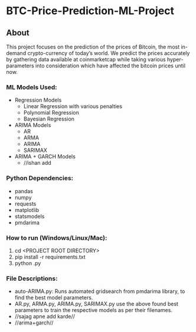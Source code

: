 # BTC-Price-Prediction-ML-Project

## About
This project focuses on the prediction of the prices of Bitcoin, the most in-demand crypto-currency of today’s world. We predict the prices accurately by gathering data available at coinmarketcap while taking various hyper-parameters into consideration which have affected the bitcoin prices until now. 

### ML Models Used:
* Regression Models
  * Linear Regression with various penalties
  * Polynomial Regression
  * Bayesian Regression 
* ARIMA Models
  * AR
  * ARMA
  * ARIMA
  * SARIMAX
* ARIMA + GARCH Models
  * //ishan add

### Python Dependencies:
* pandas
* numpy
* requests
* matplotlib
* statsmodels
* pmdarima

### How to run (Windows/Linux/Mac):
1. cd \<PROJECT ROOT DIRECTORY\>
2. pip install -r requirements.txt
3. python <filename>.py


### File Descriptions:
* auto-ARIMA.py: Runs automated gridsearch from pmdarima library, to find the best model parameters.
* AR.py, ARMA.py, ARIMA.py, SARIMAX.py use the above found best parameters to train the respective models as per their filenames.
* //sajag apne add karde//
* //arima+garch//
